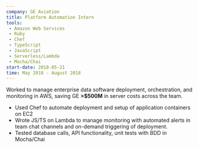 ```yaml
---
company: GE Aviation
title: Platform Automation Intern
tools:
 - Amazon Web Services
 - Ruby
 - Chef
 - TypeScript
 - JavaScript
 - Serverless/Lambda
 - Mocha/Chai
start-date: 2018-05-21
time: May 2018 - August 2018
---
```


Worked to manage enterprise data software deployment, orchestration, and monitoring in AWS, saving GE **>$500M** in server costs across the team.

- Used Chef to automate deployment and setup of application containers on EC2
- Wrote JS/TS on Lambda to manage monitoring with automated alerts in team chat channels and on-demand triggering of deployment.
- Tested database calls, API functionality, unit tests with BDD in Mocha/Chai